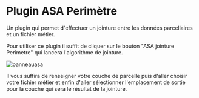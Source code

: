 # Plugin ASA Perimètre

Un plugin qui permet d'effectuer un jointure entre
les données parcellaires et un fichier métier.

Pour utiliser ce plugin il suffit de cliquer sur le bouton
"ASA jointure Perimetre" qui lancera l'algorithme de jointure.

![panneauasa](ressources/image/panneauasa.png "panneauasa")

Il vous suffira de renseigner votre couche de parcelle puis d'aller
choisir votre fichier métier et enfin d'aller sélectionner
l'emplacement de sortie pour la couche qui sera le résultat de la
jointure.
